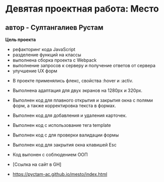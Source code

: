 # Девятая проектная работа: Место
## автор - Султангалиев Рустам

**Цель проекта**
- рефакторинг кода JavaScript
- разделение функций на классы
- выполнена сборка проекта с Webpack
- выполнение запросов к серверу и получение ответов от сервера
- улучшение UX форм

* В проекте применялись флекс, свойства :hover и :activ.
* Выполнена адаптация для двух экранов на 1280px и 320px.
* Выполнен код для плавного открытия и закрытия окна с полями форм, а также корректировка текста в формах.
* Выполнен код для добавления и удаления карточек.
* Выполнен код с использование тега template
* Выполнен код с для проверки валидации формы
* Выполнен код для закрытия окна клавишей Esc
* Код выпонен с соблюдением ООП


* [Ссылка на сайт в GH]

* https://pyctam-ac.github.io/mesto/index.html



